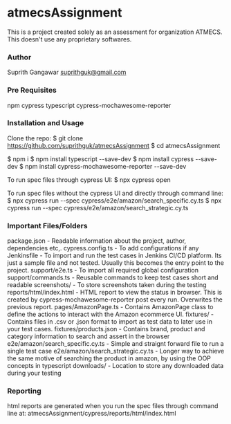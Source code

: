 # atmecsAssignment
This is a project created solely as an assessment for organization ATMECS. This doesn't use any proprietary softwares.

### Author
Suprith Gangawar <suprithguk@gmail.com>

### Pre Requisites
npm
cypress
typescript
cypress-mochawesome-reporter

### Installation and Usage
Clone the repo: 
$ git clone https://github.com/suprithguk/atmecsAssignment
$ cd atmecsAssignment

$ npm i
$ npm install typescript --save-dev
$ npm install cypress --save-dev
$ npm install cypress-mochawesome-reporter --save-dev

To run spec files through cypress UI:
$ npx cypress open

To run spec files without the cypress UI and directly through command line:
$ npx cypress run --spec cypress/e2e/amazon/search_specific.cy.ts
$ npx cypress run --spec cypress/e2e/amazon/search_strategic.cy.ts

### Important Files/Folders
package.json - Readable information about the project, author, dependencies etc,.
cypress.config.ts - To add configurations if any
Jenkinsfile - To import and run the test cases in Jenkins CI/CD platform. Its just a sample file and not tested. Usually this becomes the entry point to the project.
support/e2e.ts - To import all required global configuration
support/commands.ts - Reusable commands to keep test cases short and readable
screenshots/ - To store screenshots taken during the testing
reports/html/index.html - HTML report to view the status in browser. This is created by cypress-mochawesome-reporter post every run. Overwrites the previous report.
pages/AmazonPage.ts - Contains AmazonPage class to define the actions to interact with the Amazon ecommerce UI.
fixtures/ - Contains files in .csv or .json format to import as test data to later use in your test cases.
fixtures/products.json - Contains brand, product and category information to search and assert in the browser
e2e/amazon/search_specific.cy.ts - Simple and straignt forward file to run a single test case
e2e/amazon/search_strategic.cy.ts - Longer way to achieve the same motive of searching the product in amazon, by using the OOP concepts in typescript
downloads/ - Location to store any downloaded data during your testing

### Reporting
html reports are generated when you run the spec files through command line at:
atmecsAssignment/cypress/reports/html/index.html